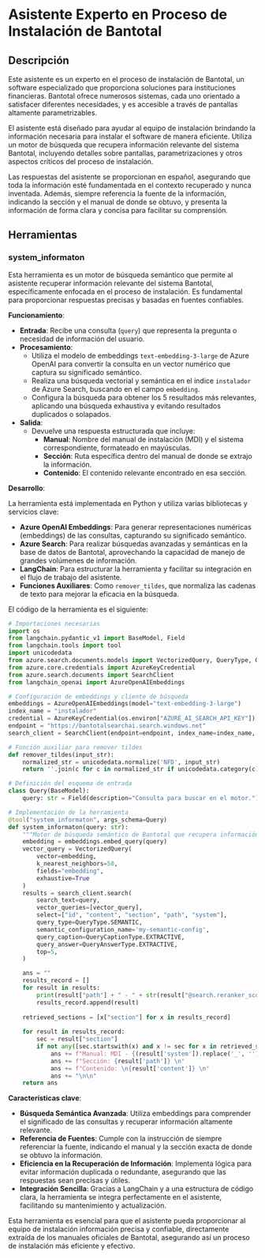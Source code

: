 # Asistente Experto en Proceso de Instalación de Bantotal

## Descripción

Este asistente es un experto en el proceso de instalación de Bantotal, un software especializado que proporciona soluciones para instituciones financieras. Bantotal ofrece numerosos sistemas, cada uno orientado a satisfacer diferentes necesidades, y es accesible a través de pantallas altamente parametrizables.

El asistente está diseñado para ayudar al equipo de instalación brindando la información necesaria para instalar el software de manera eficiente. Utiliza un motor de búsqueda que recupera información relevante del sistema Bantotal, incluyendo detalles sobre pantallas, parametrizaciones y otros aspectos críticos del proceso de instalación.

Las respuestas del asistente se proporcionan en español, asegurando que toda la información esté fundamentada en el contexto recuperado y nunca inventada. Además, siempre referencia la fuente de la información, indicando la sección y el manual de donde se obtuvo, y presenta la información de forma clara y concisa para facilitar su comprensión.

## Herramientas

### system_informaton

Esta herramienta es un motor de búsqueda semántico que permite al asistente recuperar información relevante del sistema Bantotal, específicamente enfocada en el proceso de instalación. Es fundamental para proporcionar respuestas precisas y basadas en fuentes confiables.

**Funcionamiento**:

- **Entrada**: Recibe una consulta (`query`) que representa la pregunta o necesidad de información del usuario.
- **Procesamiento**:
  - Utiliza el modelo de embeddings `text-embedding-3-large` de Azure OpenAI para convertir la consulta en un vector numérico que captura su significado semántico.
  - Realiza una búsqueda vectorial y semántica en el índice `instalador` de Azure Search, buscando en el campo `embedding`.
  - Configura la búsqueda para obtener los 5 resultados más relevantes, aplicando una búsqueda exhaustiva y evitando resultados duplicados o solapados.
- **Salida**:
  - Devuelve una respuesta estructurada que incluye:
    - **Manual**: Nombre del manual de instalación (MDI) y el sistema correspondiente, formateado en mayúsculas.
    - **Sección**: Ruta específica dentro del manual de donde se extrajo la información.
    - **Contenido**: El contenido relevante encontrado en esa sección.

**Desarrollo**:

La herramienta está implementada en Python y utiliza varias bibliotecas y servicios clave:

- **Azure OpenAI Embeddings**: Para generar representaciones numéricas (embeddings) de las consultas, capturando su significado semántico.
- **Azure Search**: Para realizar búsquedas avanzadas y semánticas en la base de datos de Bantotal, aprovechando la capacidad de manejo de grandes volúmenes de información.
- **LangChain**: Para estructurar la herramienta y facilitar su integración en el flujo de trabajo del asistente.
- **Funciones Auxiliares**: Como `remover_tildes`, que normaliza las cadenas de texto para mejorar la eficacia en la búsqueda.

El código de la herramienta es el siguiente:

```python
# Importaciones necesarias
import os
from langchain.pydantic_v1 import BaseModel, Field
from langchain.tools import tool
import unicodedata
from azure.search.documents.models import VectorizedQuery, QueryType, QueryCaptionType, QueryAnswerType
from azure.core.credentials import AzureKeyCredential
from azure.search.documents import SearchClient
from langchain_openai import AzureOpenAIEmbeddings

# Configuración de embeddings y cliente de búsqueda
embeddings = AzureOpenAIEmbeddings(model="text-embedding-3-large")
index_name = "instalador"
credential = AzureKeyCredential(os.environ["AZURE_AI_SEARCH_API_KEY"])
endpoint = "https://bantotalsearchai.search.windows.net"
search_client = SearchClient(endpoint=endpoint, index_name=index_name, credential=credential)

# Función auxiliar para remover tildes
def remover_tildes(input_str):
    normalized_str = unicodedata.normalize('NFD', input_str)
    return ''.join(c for c in normalized_str if unicodedata.category(c) != 'Mn')

# Definición del esquema de entrada
class Query(BaseModel):
    query: str = Field(description="Consulta para buscar en el motor.")

# Implementación de la herramienta
@tool("system_informaton", args_schema=Query)
def system_informaton(query: str):
    """Motor de búsqueda semántico de Bantotal que recupera información relevante del sistema."""
    embedding = embeddings.embed_query(query)
    vector_query = VectorizedQuery(
        vector=embedding,
        k_nearest_neighbors=50,
        fields="embedding",
        exhaustive=True
    )
    results = search_client.search(
        search_text=query,
        vector_queries=[vector_query],
        select=["id", "content", "section", "path", "system"],
        query_type=QueryType.SEMANTIC,
        semantic_configuration_name='my-semantic-config',
        query_caption=QueryCaptionType.EXTRACTIVE,
        query_answer=QueryAnswerType.EXTRACTIVE,
        top=5,
    )

    ans = ""
    results_record = []
    for result in results:
        print(result["path"] + " - " + str(result["@search.reranker_score"]))
        results_record.append(result)
    
    retrieved_sections = [x["section"] for x in results_record]
    
    for result in results_record:
        sec = result["section"]
        if not any([sec.startswith(x) and x != sec for x in retrieved_sections]):
            ans += f"Manual: MDI - {(result['system']).replace('_', '').upper()} \n"
            ans += f"Sección: {result['path']} \n"
            ans += f"Contenido: \n{result['content']} \n"
            ans += "\n\n"
    return ans
```

**Características clave**:

- **Búsqueda Semántica Avanzada**: Utiliza embeddings para comprender el significado de las consultas y recuperar información altamente relevante.
- **Referencia de Fuentes**: Cumple con la instrucción de siempre referenciar la fuente, indicando el manual y la sección exacta de donde se obtuvo la información.
- **Eficiencia en la Recuperación de Información**: Implementa lógica para evitar información duplicada o redundante, asegurando que las respuestas sean precisas y útiles.
- **Integración Sencilla**: Gracias a LangChain y a una estructura de código clara, la herramienta se integra perfectamente en el asistente, facilitando su mantenimiento y actualización.

Esta herramienta es esencial para que el asistente pueda proporcionar al equipo de instalación información precisa y confiable, directamente extraída de los manuales oficiales de Bantotal, asegurando así un proceso de instalación más eficiente y efectivo.